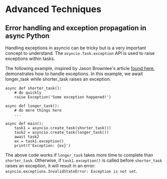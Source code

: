 # Advanced Techniques
## Error handling and exception propagation in async Python
Handling exceptions in asyncio can be tricky but is a very important concept to understand.
The `asyncio.Task.exception` API is used to raise exceptions within tasks.

The following example, inspired by Jason Brownlee's article 
[found here](https://superfastpython.com/asyncio-task-exceptions/#Example_of_Checking_for_an_Exception_in_a_Failed_Task),
demonstrates how to handle exceptions. In this example, we await longer_task while shorter_task raises an exception.

```python3
async def shorter_task():
    # do quickly
    raise Exception('Some exception happened!')

async def longer_task():
    # do more things here
    ...

async def main():
    task1 = asyncio.create_task(shorter_task())
    task2 = asyncio.create_task(longer_task())
    await task2
    ex = task1.exception()
    print(f'Exception: {ex}')
```
The above code works if `longer_task` takes more time to complete than `shorter_task`. 
Otherwise, if `task1.exception()` is called before `shorter_task` raises an exception,
it will result in an error: `asyncio.exceptions.InvalidStateError: Exception is not set`.
